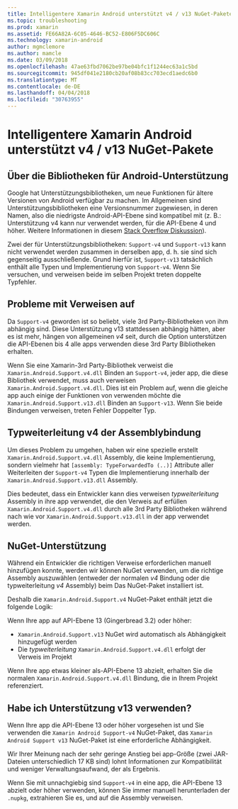 ```yaml
---
title: Intelligentere Xamarin Android unterstützt v4 / v13 NuGet-Pakete
ms.topic: troubleshooting
ms.prod: xamarin
ms.assetid: FE66A82A-6C05-4646-BC52-E806F5DC606C
ms.technology: xamarin-android
author: mgmclemore
ms.author: mamcle
ms.date: 03/09/2018
ms.openlocfilehash: 47ae63fbd7062be97be04bfc1f1244ec63a1c5bd
ms.sourcegitcommit: 945df041e2180cb20af08b83cc703ecd1aedc6b0
ms.translationtype: MT
ms.contentlocale: de-DE
ms.lasthandoff: 04/04/2018
ms.locfileid: "30763955"
---
```

# <a name="smarter-xamarin-android-support-v4--v13-nuget-packages"></a>Intelligentere Xamarin Android unterstützt v4 / v13 NuGet-Pakete

## <a name="about-the-android-support-libraries"></a>Über die Bibliotheken für Android-Unterstützung

Google hat Unterstützungsbibliotheken, um neue Funktionen für ältere Versionen von Android verfügbar zu machen. Im Allgemeinen sind Unterstützungsbibliotheken eine Versionsnummer zugewiesen, in deren Namen, also die niedrigste Android-API-Ebene sind kompatibel mit (z. B.: Unterstützung v4 kann nur verwendet werden, für die API-Ebene 4 und höher. Weitere Informationen in diesem [Stack Overflow Diskussion](http://stackoverflow.com/questions/9926403/android-support-package-compatibility-library-use-v4-or-v13)). 

Zwei der für Unterstützungsbibliotheken: `Support-v4` und `Support-v13` kann nicht verwendet werden zusammen in derselben app, d. h. sie sind sich gegenseitig ausschließende. Grund hierfür ist, `Support-v13` tatsächlich enthält alle Typen und Implementierung von `Support-v4`. Wenn Sie versuchen, und verweisen beide im selben Projekt treten doppelte Typfehler.

## <a name="problems-with-referencing"></a>Probleme mit Verweisen auf

Da `Support-v4` geworden ist so beliebt, viele 3rd Party-Bibliotheken von ihm abhängig sind. Diese Unterstützung v13 stattdessen abhängig hätten, aber es ist mehr, hängen von allgemeinen _v4_ seit, durch die Option unterstützen die API-Ebenen bis 4 alle apps verwenden diese 3rd Party Bibliotheken erhalten.

Wenn Sie eine Xamarin-3rd Party-Bibliothek verweist die `Xamarin.Android.Support.v4.dll` Binden an `Support-v4`, jeder app, die diese Bibliothek verwendet, muss auch verweisen `Xamarin.Android.Support.v4.dll`. Dies ist ein Problem auf, wenn die gleiche app auch einige der Funktionen von verwenden möchte die `Xamarin.Android.Support.v13.dll` Binden an `Support-v13`. Wenn Sie beide Bindungen verweisen, treten Fehler Doppelter Typ.

## <a name="type-forwarded-v4-binding-assembly"></a>Typweiterleitung v4 der Assemblybindung

Um dieses Problem zu umgehen, haben wir eine spezielle erstellt `Xamarin.Android.Support.v4.dll` Assembly, die keine Implementierung, sondern vielmehr hat `[assembly: TypeForwardedTo (..)]` Attribute aller Weiterleiten der `Support-v4` Typen die Implementierung innerhalb der `Xamarin.Android.Support.v13.dll` Assembly.

Dies bedeutet, dass ein Entwickler kann dies verweisen _typweiterleitung_ Assembly in ihre app verwendet, die den Verweis auf erfüllen `Xamarin.Android.Support.v4.dll` durch alle 3rd Party Bibliotheken während nach wie vor `Xamarin.Android.Support.v13.dll` in der app verwendet werden.

## <a name="nuget-assistance"></a>NuGet-Unterstützung

Während ein Entwickler die richtigen Verweise erforderlichen manuell hinzufügen konnte, werden wir können NuGet verwenden, um die richtige Assembly auszuwählen (entweder der normalen _v4_ Bindung oder die typweiterleitung _v4_ Assembly) beim Das NuGet-Paket installiert ist.

Deshalb die `Xamarin.Android.Support.v4` NuGet-Paket enthält jetzt die folgende Logik:

Wenn Ihre app auf API-Ebene 13 (Gingerbread 3.2) oder höher:

*   `Xamarin.Android.Support.v13` NuGet wird automatisch als Abhängigkeit hinzugefügt werden
*   Die _typweiterleitung_ `Xamarin.Android.Support.v4.dll` erfolgt der Verweis im Projekt

Wenn Ihre app etwas kleiner als-API-Ebene 13 abzielt, erhalten Sie die normalen `Xamarin.Android.Support.v4.dll` Bindung, die in Ihrem Projekt referenziert.

## <a name="do-i-have-to-use-support-v13"></a>Habe ich Unterstützung v13 verwenden?

Wenn Ihre app die API-Ebene 13 oder höher vorgesehen ist und Sie verwenden die `Xamarin Android Support-v4` NuGet-Paket, das `Xamarin Android Support v13` NuGet-Paket ist eine erforderliche Abhängigkeit.

Wir Ihrer Meinung nach der sehr geringe Anstieg bei app-Größe (zwei JAR-Dateien unterschiedlich 17 KB sind) lohnt Informationen zur Kompatibilität und weniger Verwaltungsaufwand, der als Ergebnis.

Wenn Sie mit unnachgiebig sind `Support-v4` in eine app, die API-Ebene 13 abzielt oder höher verwenden, können Sie immer manuell herunterladen der `.nupkg`, extrahieren Sie es, und auf die Assembly verweisen.
